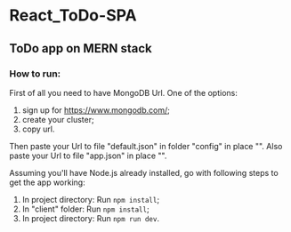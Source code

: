 # React_ToDo-SPA
## ToDo app on MERN stack


### How to run:

First of all you need to have MongoDB Url.
One of the options:
1) sign up for https://www.mongodb.com/;
2) create your cluster;
3) copy url.

Then paste your Url to file "default.json" in folder "config" in place "<paste your MongoDB URL>".
Also paste your Url to file "app.json" in place "<paste your MongoDB URL>".

Assuming you'll have Node.js already installed, go with following steps to get the app working:
1) In project directory: Run `npm install`;
2) In "client" folder: Run `npm install`;
3) In project directory: Run `npm run dev`.
